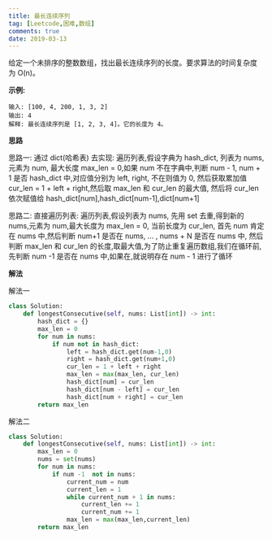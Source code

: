 ```yaml
---
title: 最长连续序列
tag: [Leetcode,困难,数组]
comments: true
date: 2019-03-13
---
```








给定一个未排序的整数数组，找出最长连续序列的长度。要求算法的时间复杂度为 O(n)。

**示例:**

```
输入: [100, 4, 200, 1, 3, 2]
输出: 4
解释: 最长连续序列是 [1, 2, 3, 4]。它的长度为 4。
```

**思路**

思路一: 通过 dict(哈希表) 去实现:
遍历列表,假设字典为 hash_dict, 列表为 nums, 元素为 num, 最大长度 max_len = 0,如果 num 不在字典中,判断 num - 1, num + 1 是否 hash_dict 中,对应值分别为 left, right, 不在则值为 0, 然后获取累加值 cur_len = 1 + left + right,然后取 max_len 和 cur_len 的最大值, 然后将 cur_len 依次赋值给 hash_dict[num],hash_dict[num-1],dict[num+1]


思路二: 直接遍历列表:
遍历列表,假设列表为 nums, 先用 set 去重,得到新的 nums,元素为 num,最大长度为 max_len = 0, 当前长度为 cur_len, 首先 num 肯定在 nums 中,然后判断 num+1 是否在 nums, ... , nums + N 是否在 nums 中, 然后判断 max_len 和 cur_len 的长度,取最大值,为了防止重复遍历数组,我们在循环前,先判断 num -1 是否在 nums 中,如果在,就说明存在 num - 1 进行了循环
 
**解法**


解法一

```python
class Solution:
    def longestConsecutive(self, nums: List[int]) -> int:
        hash_dict = {}
        max_len = 0
        for num in nums:
            if num not in hash_dict:
                left = hash_dict.get(num-1,0)
                right = hash_dict.get(num+1,0)
                cur_len = 1 + left + right
                max_len = max(max_len, cur_len)
                hash_dict[num] = cur_len
                hash_dict[num - left] = cur_len
                hash_dict[num + right] = cur_len
        return max_len
```

解法二 

```python
class Solution:
    def longestConsecutive(self, nums: List[int]) -> int:
        max_len = 0
        nums = set(nums)
        for num in nums:
            if num -1  not in nums:
                current_num = num
                current_len = 1
                while current_num + 1 in nums:
                    current_len += 1
                    current_num += 1
                max_len = max(max_len,current_len)     
        return max_len
```